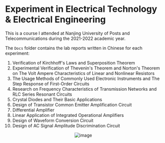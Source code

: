 # Experiment in Electrical Technology & Electrical Engineering

This is a course I attended at Nanjing University of Posts and Telecommunications during the 2021-2022 academic year.

The `Docs` folder contains the lab reports written in Chinese for each experiment:

1. Verification of Kirchhoff's Laws and Superposition Theorem
2. Experimental Verification of Thevenin's Theorem and Norton's Theorem on The Volt Ampere Characteristics of Linear and Nonlinear Resistors
3. The Usage Methods of Commonly Used Electronic Instruments and The Step Response of First-Order Circuits
4. Research on Frequency Characteristics of Transmission Networks and RLC Series Resonant Circuits
5. Crystal Diodes and Their Basic Applications
6. Design of Transistor Common Emitter Amplification Circuit
7. Differential Amplifier
8. Linear Application of Integrated Operational Amplifiers
9. Design of Waveform Conversion Circuit
10. Design of AC Signal Amplitude Discrimination Circuit


<p align="center">
  <img src="https://github.com/DarthEricXD/Experiment-in-Electrical-Technology-and-Electrical-Engineering/blob/main/pics/lab.png" alt="image">
</p>
